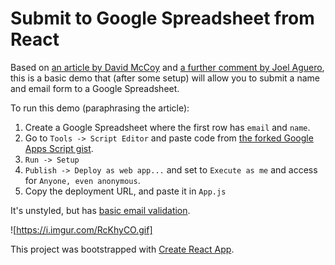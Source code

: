# Submit to Google Spreadsheet from React

Based on [an article by David McCoy](https://medium.com/@dmccoy/how-to-submit-an-html-form-to-google-sheets-without-google-forms-b833952cc175) and [a further comment by Joel Aguero](https://medium.com/@joelaguero/thanks-david-mccoy-for-this-great-guide-1eaed8eb9668), this is a basic demo that (after some setup) will allow you to submit a name and email form to a Google Spreadsheet.


To run this demo (paraphrasing the article):
1. Create a Google Spreadsheet where the first row has `email` and `name`.
2. Go to `Tools -> Script Editor` and paste code from [the forked Google Apps Script gist](https://gist.github.com/tayiorbeii/cc8dc6a1028f0e8040c82d34d857bd64).
3. `Run -> Setup`
4. `Publish -> Deploy as web app...` and set to `Execute as me` and access for `Anyone, even anonymous`.
5. Copy the deployment URL, and paste it in `App.js`

It's unstyled, but has [basic email validation](https://www.npmjs.com/package/email-validator).

![https://i.imgur.com/RcKhyCO.gif]


This project was bootstrapped with [Create React App](https://github.com/facebookincubator/create-react-app).
